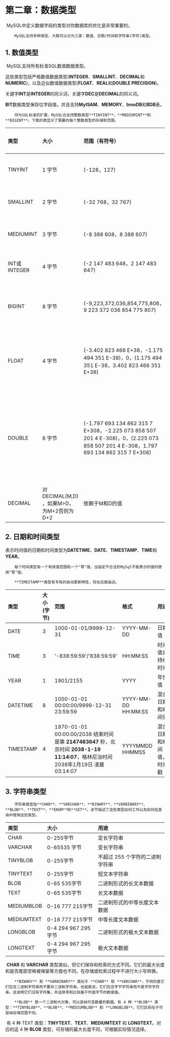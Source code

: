 # 第二章：数据类型

​		MySQL中定义数据字段的类型对你数据库的优化是非常重要的。 

 		MySQL支持多种类型，大致可以分为三类：数值、日期/时间和字符串(字符)类型。 

## 1. 数值类型

​		MySQL支持所有标准SQL数值数据类型。

​		这些类型包括严格数值数据类型(**INTEGER**、**SMALLINT**、**DECIMAL**和**NUMERIC**)，以及近似数值数据类型(**FLOAT**、**REAL**和**DOUBLE PRECISION**)。

​		关键字**INT**是**INTEGER**的同义词，关键字**DEC**是**DECIMAL**的同义词。

​		 **BIT**数据类型保存位字段值，并且支持**MyISAM**、**MEMORY**、**InnoDB**和**BDB**表。 

 		作为SQL标准的扩展，MySQL也支持整数类型**TINYINT**、**MEDIUMINT**和**BIGINT**。下面的表显示了需要的每个整数类型的存储和范围。 

| 类型         | 大小                                     | 范围（有符号）                                               | 范围（无符号）                                               | 用途            |
| :----------- | :--------------------------------------- | :----------------------------------------------------------- | :----------------------------------------------------------- | :-------------- |
| TINYINT      | 1 字节                                   | (-128，127)                                                  | (0，255)                                                     | 小整数值        |
| SMALLINT     | 2 字节                                   | (-32 768，32 767)                                            | (0，65 535)                                                  | 大整数值        |
| MEDIUMINT    | 3 字节                                   | (-8 388 608，8 388 607)                                      | (0，16 777 215)                                              | 大整数值        |
| INT或INTEGER | 4 字节                                   | (-2 147 483 648，2 147 483 647)                              | (0，4 294 967 295)                                           | 大整数值        |
| BIGINT       | 8 字节                                   | (-9,223,372,036,854,775,808，9 223 372 036 854 775 807)      | (0，18 446 744 073 709 551 615)                              | 极大整数值      |
| FLOAT        | 4 字节                                   | (-3.402 823 466 E+38，-1.175 494 351 E-38)，0，(1.175 494 351 E-38，3.402 823 466 351 E+38) | 0，(1.175 494 351 E-38，3.402 823 466 E+38)                  | 单精度 浮点数值 |
| DOUBLE       | 8 字节                                   | (-1.797 693 134 862 315 7 E+308，-2.225 073 858 507 201 4 E-308)，0，(2.225 073 858 507 201 4 E-308，1.797 693 134 862 315 7 E+308) | 0，(2.225 073 858 507 201 4 E-308，1.797 693 134 862 315 7 E+308) | 双精度 浮点数值 |
| DECIMAL      | 对DECIMAL(M,D) ，如果M>D，为M+2否则为D+2 | 依赖于M和D的值                                               | 依赖于M和D的值                                               | 小数值          |

## 2. 日期和时间类型

​		表示时间值的日期和时间类型为**DATETIME**、**DATE**、**TIMESTAMP**、**TIME**和**YEAR**。

 		每个时间类型有一个有效值范围和一个"零"值，当指定不合法的MySql不能表示的值时使用"零"值。

 		**TIMESTAMP**类型有专有的自动更新特性，将在后面描述。

| 类型      | 大小 (字节) | 范围                                                         | 格式                | 用途                     |
| :-------- | :---------- | :----------------------------------------------------------- | :------------------ | :----------------------- |
| DATE      | 3           | 1000-01-01/9999-12-31                                        | YYYY-MM-DD          | 日期值                   |
| TIME      | 3           | '-838:59:59'/'838:59:59'                                     | HH:MM:SS            | 时间值或持续时间         |
| YEAR      | 1           | 1901/2155                                                    | YYYY                | 年份值                   |
| DATETIME  | 8           | 1000-01-01 00:00:00/9999-12-31 23:59:59                      | YYYY-MM-DD HH:MM:SS | 混合日期和时间值         |
| TIMESTAMP | 4           | 1970-01-01 00:00:00/2038   结束时间是第 **2147483647** 秒，北京时间 **2038-1-19 11:14:07**，格林尼治时间 2038年1月19日 凌晨 03:14:07 | YYYYMMDD HHMMSS     | 混合日期和时间值，时间戳 |

## 3. 字符串类型

 		字符串类型指**CHAR**、**VARCHAR**、**BINARY**、**VARBINARY**、**BLOB**、**TEXT**、**ENUM**和**SET**。该节描述了这些类型如何工作以及如何在查询中使用这些类型。 

| 类型       | 大小                | 用途                            |
| :--------- | :------------------ | :------------------------------ |
| CHAR       | 0-255字节           | 定长字符串                      |
| VARCHAR    | 0-65535 字节        | 变长字符串                      |
| TINYBLOB   | 0-255字节           | 不超过 255 个字符的二进制字符串 |
| TINYTEXT   | 0-255字节           | 短文本字符串                    |
| BLOB       | 0-65 535字节        | 二进制形式的长文本数据          |
| TEXT       | 0-65 535字节        | 长文本数据                      |
| MEDIUMBLOB | 0-16 777 215字节    | 二进制形式的中等长度文本数据    |
| MEDIUMTEXT | 0-16 777 215字节    | 中等长度文本数据                |
| LONGBLOB   | 0-4 294 967 295字节 | 二进制形式的极大文本数据        |
| LONGTEXT   | 0-4 294 967 295字节 | 极大文本数据                    |

​		**CHAR** 和 **VARCHAR** 类型类似，但它们保存和检索的方式不同。它们的最大长度和是否尾部空格被保留等方面也不同。在存储或检索过程中不进行大小写转换。

 		**BINARY** 和 **VARBINARY** 类似于 **CHAR** 和 **VARCHAR**，不同的是它们包含二进制字符串而不要非二进制字符串。也就是说，它们包含字节字符串而不是字符字符串。这说明它们没有字符集，并且排序和比较基于列值字节的数值值。

 		**BLOB** 是一个二进制大对象，可以容纳可变数量的数据。有 4 种 **BLOB** 类型：**TINYBLOB**、**BLOB**、**MEDIUMBLOB** 和 **LONGBLOB**。它们区别在于可容纳存储范围不同。 

​		有 4 种 TEXT 类型：**TINYTEXT**、**TEXT**、**MEDIUMTEXT** 和 **LONGTEXT**。对应的这 4 种 **BLOB** 类型，可存储的最大长度不同，可根据实际情况选择。 